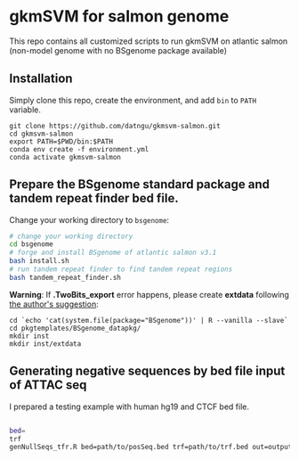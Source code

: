 # gkmSVM for salmon genome
This repo contains all customized scripts to run gkmSVM on atlantic salmon (non-model genome with no BSgenome package available)

## Installation

Simply clone this repo, create the environment, and add `bin` to `PATH` variable.

```
git clone https://github.com/datngu/gkmsvm-salmon.git
cd gkmsvm-salmon
export PATH=$PWD/bin:$PATH
conda env create -f environment.yml
conda activate gkmsvm-salmon
```

## Prepare the BSgenome standard package and tandem repeat finder bed file.

Change your working directory to `bsgenome`:

```sh
# change your working directory
cd bsgenome
# forge and install BSgenome of atlantic salmon v3.1
bash install.sh 
# run tandem repeat finder to find tandem repeat regions
bash tandem_repeat_finder.sh
```

**Warning**: If **.TwoBits_export** error happens, please create **extdata** following [the author's suggestion](https://support.bioconductor.org/p/124169/):

```
cd `echo 'cat(system.file(package="BSgenome"))' | R --vanilla --slave`
cd pkgtemplates/BSgenome_datapkg/
mkdir inst
mkdir inst/extdata
```

## Generating negative sequences by bed file input of ATTAC seq

I prepared a testing example with human hg19 and CTCF bed file.

```sh

bed=
trf
genNullSeqs_tfr.R bed=path/to/posSeq.bed trf=path/to/trf.bed out=output_name.txt bsgenome=BSgenome.package.name xfold=n

```